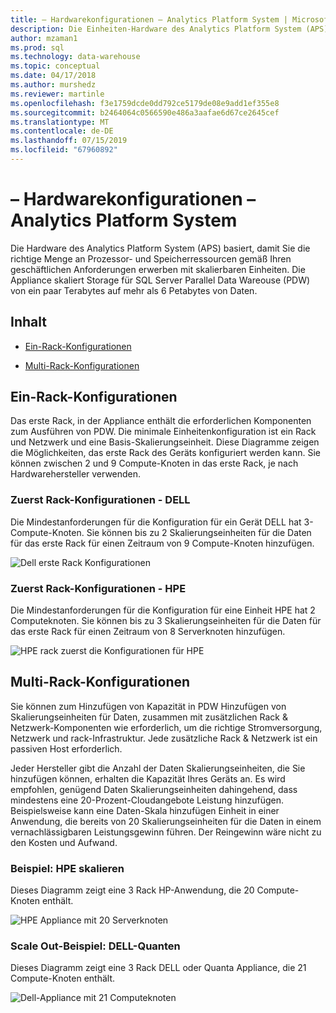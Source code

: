 ```yaml
---
title: – Hardwarekonfigurationen – Analytics Platform System | Microsoft-Dokumentation
description: Die Einheiten-Hardware des Analytics Platform System (APS) basiert, damit Sie die richtige Menge an Prozessor- und Speicherressourcen gemäß Ihren geschäftlichen Anforderungen erwerben mit skalierbaren Einheiten. Die Appliance Skalierung Speicher für Parallel Data Warehouse über einige Terabytes auf mehr als 6 Petabytes von Daten.
author: mzaman1
ms.prod: sql
ms.technology: data-warehouse
ms.topic: conceptual
ms.date: 04/17/2018
ms.author: murshedz
ms.reviewer: martinle
ms.openlocfilehash: f3e1759dcde0dd792ce5179de08e9add1ef355e8
ms.sourcegitcommit: b2464064c0566590e486a3aafae6d67ce2645cef
ms.translationtype: MT
ms.contentlocale: de-DE
ms.lasthandoff: 07/15/2019
ms.locfileid: "67960892"
---
```

# <a name="hardware-configurations---analytics-platform-system"></a>– Hardwarekonfigurationen – Analytics Platform System
Die Hardware des Analytics Platform System (APS) basiert, damit Sie die richtige Menge an Prozessor- und Speicherressourcen gemäß Ihren geschäftlichen Anforderungen erwerben mit skalierbaren Einheiten. Die Appliance skaliert Storage für SQL Server Parallel Data Wareouse (PDW) von ein paar Terabytes auf mehr als 6 Petabytes von Daten.  
  
## <a name="contents"></a>Inhalt  
  
-   [Ein-Rack-Konfigurationen](#section1)  
  
-   [Multi-Rack-Konfigurationen](#section2)  

  
## <a name="section1"></a>Ein-Rack-Konfigurationen  
Das erste Rack, in der Appliance enthält die erforderlichen Komponenten zum Ausführen von PDW. Die minimale Einheitenkonfiguration ist ein Rack und Netzwerk und eine Basis-Skalierungseinheit. Diese Diagramme zeigen die Möglichkeiten, das erste Rack des Geräts konfiguriert werden kann. Sie können zwischen 2 und 9 Compute-Knoten in das erste Rack, je nach Hardwarehersteller verwenden.  
  
### <a name="first-rack-configurations---dell"></a>Zuerst Rack-Konfigurationen - DELL  
Die Mindestanforderungen für die Konfiguration für ein Gerät DELL hat 3-Compute-Knoten. Sie können bis zu 2 Skalierungseinheiten für die Daten für das erste Rack für einen Zeitraum von 9 Compute-Knoten hinzufügen.  
  
![Dell erste Rack Konfigurationen](media/first-rack-configurations-dell.png "Dell erste Rack-Konfigurationen")  
  
### <a name="first-rack-configurations---hpe"></a>Zuerst Rack-Konfigurationen - HPE  
Die Mindestanforderungen für die Konfiguration für eine Einheit HPE hat 2 Computeknoten. Sie können bis zu 3 Skalierungseinheiten für die Daten für das erste Rack für einen Zeitraum von 8 Serverknoten hinzufügen.  
  
![HPE rack zuerst die Konfigurationen für HPE](media/first-rack-configurations-hpe.png "HPE zuerst rack-Konfigurationen")  
  
## <a name="section2"></a>Multi-Rack-Konfigurationen  
Sie können zum Hinzufügen von Kapazität in PDW Hinzufügen von Skalierungseinheiten für Daten, zusammen mit zusätzlichen Rack & Netzwerk-Komponenten wie erforderlich, um die richtige Stromversorgung, Netzwerk und rack-Infrastruktur. Jede zusätzliche Rack & Netzwerk ist ein passiven Host erforderlich.  
  
Jeder Hersteller gibt die Anzahl der Daten Skalierungseinheiten, die Sie hinzufügen können, erhalten die Kapazität Ihres Geräts an. Es wird empfohlen, genügend Daten Skalierungseinheiten dahingehend, dass mindestens eine 20-Prozent-Cloudangebote Leistung hinzufügen. Beispielsweise kann eine Daten-Skala hinzufügen Einheit in einer Anwendung, die bereits von 20 Skalierungseinheiten für die Daten in einem vernachlässigbaren Leistungsgewinn führen. Der Reingewinn wäre nicht zu den Kosten und Aufwand.  
  
### <a name="scale-out-example---hpe"></a>Beispiel: HPE skalieren  
Dieses Diagramm zeigt eine 3 Rack HP-Anwendung, die 20 Compute-Knoten enthält.  
  
![HPE Appliance mit 20 Serverknoten](media/scale-out-hpe.png "HPE Appliance mit 20 Serverknoten")  
  
### <a name="scale-out-example---dell-quanta"></a>Scale Out-Beispiel: DELL-Quanten  
Dieses Diagramm zeigt eine 3 Rack DELL oder Quanta Appliance, die 21 Compute-Knoten enthält.  
  
![Dell-Appliance mit 21 Computeknoten](media/scale-out-dell.png "Dell-Appliance mit 21 Compute-Knoten")  
 
